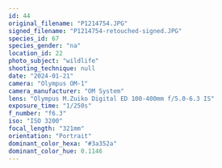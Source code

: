 ```yaml
---
id: 44
original_filename: "P1214754.JPG"
signed_filename: "P1214754-retouched-signed.JPG"
species_id: 67
species_gender: "na"
location_id: 22
photo_subject: "wildlife"
shooting_technique: null
date: "2024-01-21"
camera: "Olympus OM-1"
camera_manufacturer: "OM System"
lens: "Olympus M.Zuiko Digital ED 100-400mm f/5.0-6.3 IS"
exposure_time: "1/250s"
f_number: "f6.3"
iso: "ISO 3200"
focal_length: "321mm"
orientation: "Portrait"
dominant_color_hexa: "#3a352a"
dominant_color_hue: 0.1146
---
```

